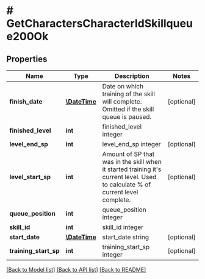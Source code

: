# # GetCharactersCharacterIdSkillqueue200Ok

## Properties

Name | Type | Description | Notes
------------ | ------------- | ------------- | -------------
**finish_date** | [**\DateTime**](\DateTime.md) | Date on which training of the skill will complete. Omitted if the skill queue is paused. | [optional] 
**finished_level** | **int** | finished_level integer | 
**level_end_sp** | **int** | level_end_sp integer | [optional] 
**level_start_sp** | **int** | Amount of SP that was in the skill when it started training it&#39;s current level. Used to calculate % of current level complete. | [optional] 
**queue_position** | **int** | queue_position integer | 
**skill_id** | **int** | skill_id integer | 
**start_date** | [**\DateTime**](\DateTime.md) | start_date string | [optional] 
**training_start_sp** | **int** | training_start_sp integer | [optional] 

[[Back to Model list]](../../README.md#documentation-for-models) [[Back to API list]](../../README.md#documentation-for-api-endpoints) [[Back to README]](../../README.md)


